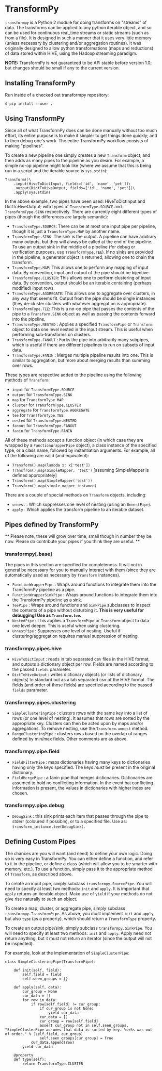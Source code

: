 # TransformPy #

`transformpy` is a Python 2 module for doing transforms on "streams" of data.
The transforms can be applied to any python iterable object, and so can be used
for continuous real_time streams or static streams (such as from a file). It
is designed in such a manner that it uses very little memory (unless necessary
by clustering and/or aggregation routines). It was originally designed to
allow python transformations (maps and reductions) of data stored within HIVE,
using the Hadoop streaming paradigm.

**NOTE:** TransformPy is *not* guaranteed to be API stable before version 1.0;
but changes should be small if any to the current version.

## Installing TransformPy ##

Run inside of a checked out transformpy repository:
```
$ pip install --user .
```

## Using TransformPy ##

Since all of what TransformPy does can be done manually without too much effort,
its entire purpose is to make it simpler to get things done quickly; and to then
debug one's work. The entire TransformPy workflow consists of making "pipelines".

To create a new pipeline one simply creates a new `Transform` object, and then
adds as many pipes to the pipeline as you desire. For example, a simple no-op
pipeline might look like (where we assume that this is being run in a script
and the iterable source is `sys.stdin`):

```
Transform()\
    .input(HiveToDictInput, fields=['id', 'name', 'pet'])\
    .output(DictToHiveOutput, fields=['id', 'name', 'pet'])\
    .apply(sys.stdin)
```

In the above example, two pipes have been used: HiveToDictInput and
DictToHiveOutput; with types of `TransformType.SOURCE` and `TransformType.SINK`
respectively. There are currently eight different types of pipes (though the differences
are largely semantic):
 - `TransformType.SOURCE`: There can be at most one input pipe per pipeline, though it is just a `TransformType.MAP` by another name.
 - `TransformType.SINK`: The sink is the output. A pipeline can have arbitrary many outputs, but they will always be called at the end of the pipeline. To use an output sink in the middle of a pipeline (for debug or verification purposes, use `TransformType.TEE`). If no sinks are provided in the pipeline, a generator object is returned; allowing one to chain the transform.
 - `TransformType.MAP`: This allows one to perform any mapping of input data. By convention, input and output of the pipe should be bijective.
 - `TransformType.CLUSTER`: This allows one to perform clustering of input data. By convention, output should be an iterable containing (perhaps modified) input rows.
 - `TransformType.AGGREGATE`: This allows one to aggregate over clusters, in any way that seems fit. Output from the pipe should be single instances (they de-cluster clusters with whatever aggregation is appropriate).
 - `TransformType.TEE`: This is a no-op pipe that passes the contents of the pipe to a `Transform.SINK` object as well as passing the contents forward into the pipeline.
 - `TransformType.NESTED` : Applies a specified `TransformPipe` or `Transform` object to data one level nested in the input stream. This is useful when performing sub-transforms on clusters.
 - `TransformType.FANOUT` : Forks the pipe into arbitrarily many subpipes, which is useful if there are different pipelines to run on subsets of input data.
 - `TransformType.FANIN` : Merges multiple pipeline results into one. This is similar to aggregation, but more about merging results than summing over rows.

These types are respective added to the pipeline using the following methods of
`Transform`:
 - `input` for `TransformType.SOURCE`
 - `output` for `TransformType.SINK`
 - `map` for `TransformType.MAP`
 - `cluster` for `TransformType.CLUSTER`
 - `aggregate` for `TransformType.AGGREGATE`
 - `tee` for `TransformType.TEE`
 - `nested` for `TransformType.NESTED`
 - `fanout` for `TransformType.FANOUT`
 - `fanin` for `TransformType.FANIN`

All of these methods accept a function object (in which case they are
wrapped by a `FunctionWrapperPipe` object), a class instance of the specified type,
or a class name, followed by instantiation arguments. For example, all of the following
are valid (and equivalent):
 - `Transform().map(lambda x: x['test'])`
 - `Transfrom().map(SimpleMapper, 'test')` [assuming SimpleMapper is defined appropriately]
 - `Transform().map(SimpleMapper('test'))`
 - `Transform().map(simple_mapper_instance)`

There are a couple of special methods on `Transform` objects, including:
 - `unnest` : Which suppresses one level of nesting (using an `UnnestPipe`).
 - `apply` : Which applies the transform pipeline to an iterable dataset.

## Pipes defined by TransformPy ##
** Please note, these will grow over time; small though in number they be now.
Please do contribute your pipes if you think they are useful. **

### transformpy[.base] ###
The pipes in this section are specified for completeness. It will not in general be necessary for you to manually interact with them (since they are automatically used as necessary by `Transform` instances).
 - `FunctionWrapperPipe` : Wraps around functions to integrate them into the TransformPy pipeline as a pipe.
 - `FunctionWrapperSinkPipe` : Wraps around functions to integrate them into the TransformPy pipeline as a sink.
 - `TeePipe` : Wraps around functions and `SinkPipe` subclasses to inspect the contents of a pipe without disturbing it. **This is very useful for debugging! Use as `Transform.tee`.**
 - `NestedPipe` : This applies a `TransformPipe` or `Transform` object to data one level deeper. This is useful when using clustering.
 - `UnnestPipe` : Suppresses one level of nesting. Useful if clustering/aggregation requires manual suppression of nesting.

### transformpy.pipes.hive ###
 - `HiveToDictInput` : reads in tab separated csv files in the HIVE format, and outputs a dictionary object per row. Fields are named according to the passed `fields` parameter.
 - `DictToHiveOutput` : writes dictionary objects (or lists of dictionary objects) to standard out as a tab separated csv of the HIVE format. The fields (and order of those fields) are specfied according to the passed `fields` parameter.

### transformpy.pipes.clustering ###
 - `SimpleClusteringPipe` : clusters rows with the same key into a list of rows (or one level of nesting). It assumes that rows are sorted by the appropriate key. Clusters can then be acted upon by maps and/or aggregations. To remove nesting, use the `Transform.unnest` method.
 - `RangeClusteringPipe` : clusters rows based on the overlap of ranges defined by min/max fields. Other comments are as above.

### transformpy.pipe.field ###
 - `FieldFilterPipe` : maps dictionaries having many keys to dictionaries having only the keys specified. The keys *must* be present in the original dictionary.
 - `FieldMergePipe` : a fanin pipe that merges dictionaries. Dictionaries are assumed to hold no conflicting information. In the event hat conflicting information is present, the values in dictionaries with higher index are chosen.

### transformpy.pipe.debug ###
 - `DebugSink` : this sink prints each item that passes through the pipe to stderr (coloured if possible), or to a specified file. Use as: `transform_instance.tee(DebugSink)`.

## Defining Custom Pipes ##
The chances are you will want (and need) to define your own logic. Doing so is very easy in TransformPy. You can either define a function, and refer to it in the pipeline, or define a class (which will allow you to be smarter with memory, etc.). To use a function, simply pass it to the appropriate method of `Transform`, as described above.

To create an input pipe, simply subclass `transformpy.SourcePipe`. You will need to specify at least two methods: `init` and `apply`. It is important that `apply` returns an iterable object. Make use of `yield` if your methods do not give rise naturally to such an object.

To create a map, cluster, or aggregate pipe, simply subclass `transformpy.TransformPipe`. As above, you must implement `init` and `apply`, but also `type` (as a property), which should return a `TransformType` property.

To create an output pipe/sink, simply subclass `transformpy.SinkPipe`. You will need to specify at least two methods: `init` and `apply`. Apply need not return anything, but it must not return an iterator (since the output will not be inspected).

For example, look at the implementation of `SimpleClusterPipe`:
```
class SimpleClusteringPipe(TransformPipe):

    def init(self, field):
        self.field = field
        self.seen_groups = {}

    def apply(self, data):
        cur_group = None
        cur_data = []
        for row in data:
            if row[self.field] != cur_group:
                if cur_group is not None:
                    yield cur_data
                cur_data = []
                cur_group = row[self.field]
                assert cur_group not in self.seen_groups, "SimpleClusterPipe assumes that data is sorted by key. %s=%s was out of order." % (self.field, cur_group)
                self.seen_groups[cur_group] = True
            cur_data.append(row)
        yield cur_data

    @property
    def type(self):
        return TransformType.CLUSTER
```
